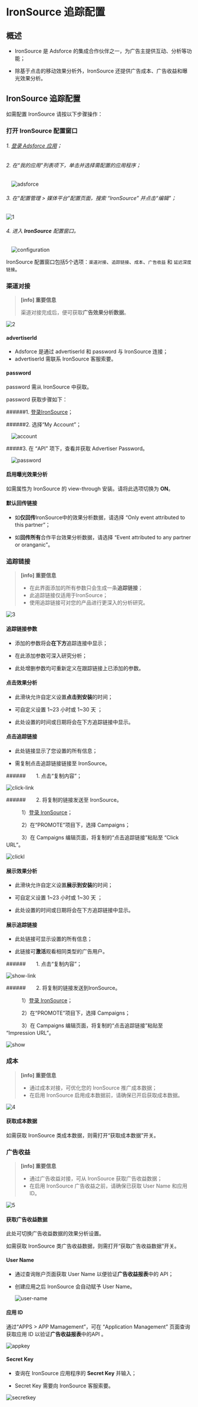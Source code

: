 # **IronSource 追踪配置**

## 概述

* IronSource 是 Adsforce 的集成合作伙伴之一，为广告主提供互动、分析等功能；

* 除基于点击的移动效果分析外，IronSource 还提供广告成本、广告收益和曝光效果分析。


## IronSource 追踪配置

如需配置 IronSource 请按以下步骤操作：

### 打开 IronSource 配置窗口

###### 1. [登录 Adsforce 应用](<https://demo-portal.adsforce.io/login>)；

###### 2. 在“我的应用”列表项下，单击并选择需配置的应用程序；

&ensp;&ensp;![adsforce](adsforce.png)

###### 3. 在“配置管理 > 媒体平台”配置页面，搜索 “IronSource” 并点击“编辑”；

![1](1.png)

###### 4. 进入 **IronSource** 配置窗口。

&ensp;&ensp;![configuration](configuration.png)

IronSource 配置窗口包括5个选项：`渠道对接`、`追踪链接`、`成本`、`广告收益` 和 `延迟深度链接`。

### 渠道对接

> **[info] 重要信息**
>
> 渠道对接完成后，便可获取**广告效果分析数据**。

![2](2.png)

#### advertiserId

- Adsforce 是通过 advertiserId 和 password 与 IronSource 连接；
- advertiserId 需联系 IronSource 客服索要。

#### password

password 需从 IronSource 中获取。

password 获取步骤如下：

######1. [登录IronSource](https://platform.ironsrc.com/partners/login)；

######2.  选择“My Account”；

&ensp;&ensp;![account](account.png)

#####3. 在 “API” 项下，查看并获取 Advertiser Password。

&ensp;&ensp;![password](password.png)

#### 启用曝光效果分析

如需属性为 IronSource 的 view-through 安装。请将此选项切换为 **ON**。

#### 默认回传链接

* 如**仅回传**IronSource中的效果分析数据，请选择 “Only event attributed to this partner”；

* 如**回传所有**合作平台效果分析数据，请选择 “Event attributed to any partner or oranganic”。

### 追踪链接

> **[info] 重要信息**
>
> * 在此界面添加的所有参数只会生成一条**追踪链接**；
> * 此追踪链接仅适用于IronSource；
> * 使用追踪链接可对您的产品进行更深入的分析研究。


![3](3.png)

#### 追踪链接参数

* 添加的参数将会**在下方**追踪连接中显示；

* 在此添加参数可深入研究分析；

* 此处增删参数均可重新定义在跟踪链接上已添加的参数。

#### 点击效果分析

* 此滑块允许自定义设置**点击到安装**的时间；

* 可自定义设置 1~23 小时或 1~30 天 ；

* 此处设置的时间或日期将会在下方追踪链接中显示。

#### 点击追踪链接

* 此处链接显示了您设置的所有信息；

* 需复制点击追踪链接链接至 IronSource。

######&ensp;&ensp;&ensp;&ensp;1. 点击“复制内容”；

![click-link](click-link.png)

######&ensp;&ensp;&ensp;&ensp;2. 将复制的链接发送至 IronSource。

&ensp;&ensp;&ensp;&ensp;&ensp;&ensp;1）[登录 IronSource](https://platform.ironsrc.com/partners/login)；

&ensp;&ensp;&ensp;&ensp;&ensp;&ensp;2）在“PROMOTE”项目下，选择 Campaigns；

&ensp;&ensp;&ensp;&ensp;&ensp;&ensp;3）在 Campaigns 编辑页面，将复制的“点击追踪链接”粘贴至 “Click URL”。

![clickl](clickl.png)

#### 展示效果分析

* 此滑块允许自定义设置**展示到安装**的时间；

* 可自定义设置 1~23 小时或 1~30 天 ；

* 此处设置的时间或日期将会在下方追踪链接中显示。

#### 展示追踪链接

* 此处链接可显示设置的所有信息；

* 此链接可**激活**观看相同类型的广告用户。

######&ensp;&ensp;&ensp;&ensp;1. 点击“复制内容”；

![show-link](show-link.png)

######&ensp;&ensp;&ensp;&ensp;2. 将复制的链接发送到IronSource。

&ensp;&ensp;&ensp;&ensp;&ensp;&ensp;1）[登录 IronSource](https://platform.ironsrc.com/partners/login)；

&ensp;&ensp;&ensp;&ensp;&ensp;&ensp;2）在“PROMOTE”项目下，选择 Campaigns；

&ensp;&ensp;&ensp;&ensp;&ensp;&ensp;3）在 Campaigns 编辑页面，将复制的“点击追踪链接”粘贴至 “Impression URL”。

![show](show.png)  

### 成本

> **[info] 重要信息**
>
> * 通过成本对接，可优化您的 IronSource 推广成本数据；
> * 在启用 IronSource 启用成本数据前，请确保已开启获取成本数据。

![4](4.png)

#### 获取成本数据

如需获取 IronSource 类成本数据，则需打开“获取成本数据”开关。

### 广告收益

> **[info] 重要信息**
>
> * 通过广告收益对接，可从 IronSource 获取广告收益数据；
> * 在启用 IronSource 广告收益之前，请确保已获取 User Name 和应用 ID。

![5](5.png)

#### 获取广告收益数据

此处可切换广告收益数据的效果分析设置。

如需获取 IronSource 类广告收益数据，则需打开“获取广告收益数据”开关。

#### User Name

* 通过查询账户页面获取 User Name 以便验证**广告收益报表**中的 API；

* 创建应用之后 IronSource 会自动赋予 User Name。

  ![user-name](user-name.png)

#### 应用 ID

通过“APPS > APP Mamagement”，可在 “Application Management” 页面查询获取应用 ID 以验证**广告收益报表**中的API 。

![appkey](appkey.png)

#### Secret Key

* 查询在 IronSource 应用程序的 **Secret Key** 并输入；

* Secret Key 需要向 IronSource 客服索要。

![secretkey](secretkey.png)

